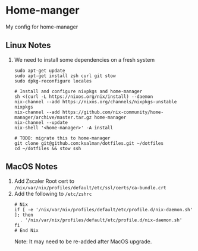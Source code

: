 # Home-manger
My config for home-manager

## Linux Notes
1. We need to install some dependencies on a fresh system
    ```
    sudo apt-get update
    sudo apt-get install zsh curl git stow
    sudo dpkg-reconfigure locales

    # Install and configure nixpkgs and home-manager
    sh <(curl -L https://nixos.org/nix/install) --daemon
    nix-channel --add https://nixos.org/channels/nixpkgs-unstable nixpkgs
    nix-channel --add https://github.com/nix-community/home-manager/archive/master.tar.gz home-manager
    nix-channel --update
    nix-shell '<home-manager>' -A install

    # TODO: migrate this to home-manager
    git clone git@github.com:ksalman/dotfiles.git ~/dotfiles
    cd ~/dotfiles && stow ssh
    ```

## MacOS Notes
1. Add Zscaler Root cert to `/nix/var/nix/profiles/default/etc/ssl/certs/ca-bundle.crt`
2. Add the following to `/etc/zshrc`
    ```
    # Nix
    if [ -e '/nix/var/nix/profiles/default/etc/profile.d/nix-daemon.sh' ]; then
      . '/nix/var/nix/profiles/default/etc/profile.d/nix-daemon.sh'
    fi
    # End Nix
    ```
    Note: It may need to be re-added after MacOS upgrade.
